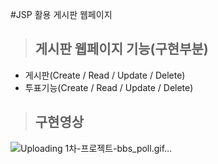 #JSP 활용 게시판 웹페이지

>## 게시판 웹페이지 기능(구현부분)

* 게시판(Create / Read / Update / Delete)
* 투표기능(Create / Read / Update / Delete)

>## 구현영상
![Uploading 1차-프로젝트-bbs_poll.gif…]()
